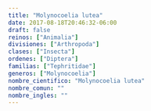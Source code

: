 ```yaml
---
title: "Molynocoelia lutea"
date: 2017-08-18T20:46:32-06:00
draft: false
reinos: ["Animalia"]
divisiones: ["Arthropoda"]
clases: ["Insecta"]
ordenes: ["Diptera"]
familias: ["Tephritidae"]
generos: ["Molynocoelia"]
nombre_cientifico: "Molynocoelia lutea"
nombre_comun: ""
nombre_ingles: ""
---
```

